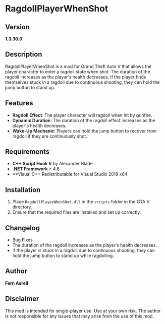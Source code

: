 # RagdollPlayerWhenShot

## Version
**1.3.30.0**

## Description
RagdollPlayerWhenShot is a mod for Grand Theft Auto V that allows the player character to enter a ragdoll state when shot. The duration of the ragdoll increases as the player's health decreases. If the player finds themselves stuck in a ragdoll due to continuous shooting, they can hold the jump button to stand up.

## Features
- **Ragdoll Effect**: The player character will ragdoll when hit by gunfire.
- **Dynamic Duration**: The duration of the ragdoll effect increases as the player's health decreases.
- **Wake-Up Mechanic**: Players can hold the jump button to recover from ragdoll if they are continuously shot.

## Requirements
- **C++ Script Hook V** by Alexander Blade
- **.NET Framework** ≥ 4.8
- **Visual C++ Redistributable for Visual Studio 2019 x64

## Installation
1. Place `RagdollPlayerWhenShot.dll` in the `scripts` folder in the GTA V directory.
2. Ensure that the required files are installed and set up correctly.

## Changelog
- Bug Fixes
- The duration of the ragdoll increases as the player's health decreases.
- If the player is stuck in a ragdoll due to continuous shooting, they can hold the jump button to stand up while ragdolling.

## Author
**Fern Aerell**

## Disclaimer
This mod is intended for single-player use. Use at your own risk. The author is not responsible for any issues that may arise from the use of this mod.
